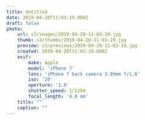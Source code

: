 ```yaml
---
title: Untitled
date: 2019-04-20T11:03:19.000Z
draft: false
photo:
    url: s3/images/2019-04-20-11-03-19.jpg
    thumb: s3/thumbs/2019-04-20-11-03-19.jpg
    preview: s3/previews/2019-04-20-11-03-19.jpg
    created: 2019-04-20T11:03:19.000Z
    exif:
        make: Apple
        model: 'iPhone 7'
        lens: 'iPhone 7 back camera 3.99mm f/1.8'
        iso: '20'
        aperture: '1.8'
        shutter_speed: 1/1294
        focal_length: '4.0 mm'
    title: ""
    caption: ""
---
```


